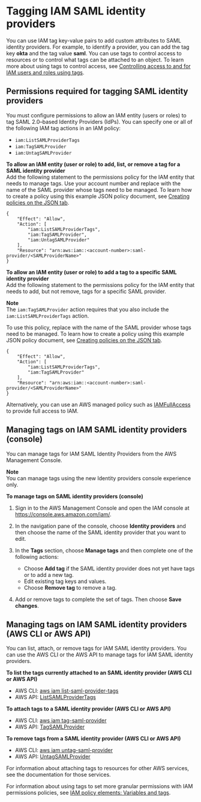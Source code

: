 # Tagging IAM SAML identity providers<a name="id_tags_idps_saml"></a>

You can use IAM tag key\-value pairs to add custom attributes to SAML identity providers\. For example, to identify a provider, you can add the tag key **okta** and the tag value **saml**\. You can use tags to control access to resources or to control what tags can be attached to an object\. To learn more about using tags to control access, see [Controlling access to and for IAM users and roles using tags](access_iam-tags.md)\.

## Permissions required for tagging SAML identity providers<a name="id_tags_idps_saml_permissions"></a>

You must configure permissions to allow an IAM entity \(users or roles\) to tag SAML 2\.0–based Identity Providers \(IdPs\)\. You can specify one or all of the following IAM tag actions in an IAM policy:
+ `iam:ListSAMLProviderTags`
+ `iam:TagSAMLProvider`
+ `iam:UntagSAMLProvider`

**To allow an IAM entity \(user or role\) to add, list, or remove a tag for a SAML identity provider**  
Add the following statement to the permissions policy for the IAM entity that needs to manage tags\. Use your account number and replace *<SAMLProviderName>* with the name of the SAML provider whose tags need to be managed\. To learn how to create a policy using this example JSON policy document, see [Creating policies on the JSON tab](access_policies_create-console.md#access_policies_create-json-editor)\.

```
{
    "Effect": "Allow",
    "Action": [
        "iam:ListSAMLProviderTags",
        "iam:TagSAMLProvider",
        "iam:UntagSAMLProvider"
    ],
    "Resource": "arn:aws:iam::<account-number>:saml-provider/<SAMLProviderName>"
}
```

**To allow an IAM entity \(user or role\) to add a tag to a specific SAML identity provider**  
Add the following statement to the permissions policy for the IAM entity that needs to add, but not remove, tags for a specific SAML provider\.

**Note**  
The `iam:TagSAMLProvider` action requires that you also include the `iam:ListSAMLProviderTags` action\.

To use this policy, replace *<SAMLProviderName>* with the name of the SAML provider whose tags need to be managed\. To learn how to create a policy using this example JSON policy document, see [Creating policies on the JSON tab](access_policies_create-console.md#access_policies_create-json-editor)\.

```
{
    "Effect": "Allow",
    "Action": [
        "iam:ListSAMLProviderTags",
        "iam:TagSAMLProvider"
    ],
    "Resource": "arn:aws:iam::<account-number>:saml-provider/<SAMLProviderName>"
}
```

Alternatively, you can use an AWS managed policy such as [IAMFullAccess](https://console.aws.amazon.com/iam/home#policies/arn:aws:iam::aws:policy/IAMFullAccess) to provide full access to IAM\.

## Managing tags on IAM SAML identity providers \(console\)<a name="id_tags_idps_saml_procs-console"></a>

You can manage tags for IAM SAML Identity Providers from the AWS Management Console\.

**Note**  
You can manage tags using the new Identity providers console experience only\.

**To manage tags on SAML identity providers \(console\)**

1. Sign in to the AWS Management Console and open the IAM console at [https://console\.aws\.amazon\.com/iam/](https://console.aws.amazon.com/iam/)\.

1. In the navigation pane of the console, choose **Identity providers** and then choose the name of the SAML identity provider that you want to edit\.

1. In the **Tags** section, choose **Manage tags** and then complete one of the following actions:
   + Choose **Add tag** if the SAML identity provider does not yet have tags or to add a new tag\.
   + Edit existing tag keys and values\.
   + Choose **Remove tag** to remove a tag\.

1. Add or remove tags to complete the set of tags\. Then choose **Save changes**\.

## Managing tags on IAM SAML identity providers \(AWS CLI or AWS API\)<a name="id_tags_idps_saml_procs-cli-api"></a>

You can list, attach, or remove tags for IAM SAML identity providers\. You can use the AWS CLI or the AWS API to manage tags for IAM SAML identity providers\.

**To list the tags currently attached to an SAML identity provider \(AWS CLI or AWS API\)**
+ AWS CLI: [aws iam list\-saml\-provider\-tags](https://docs.aws.amazon.com/cli/latest/reference/iam/list-saml-provider-tags.html)
+ AWS API: [ListSAMLProviderTags](https://docs.aws.amazon.com/IAM/latest/APIReference/API_ListSAMLProviderTags.html)

**To attach tags to a SAML identity provider \(AWS CLI or AWS API\)**
+ AWS CLI: [aws iam tag\-saml\-provider](https://docs.aws.amazon.com/cli/latest/reference/iam/tag-saml-provider.html)
+ AWS API: [TagSAMLProvider](https://docs.aws.amazon.com/IAM/latest/APIReference/API_TagSAMLProvider.html)

**To remove tags from a SAML identity provider \(AWS CLI or AWS API\)**
+ AWS CLI: [aws iam untag\-saml\-provider](https://docs.aws.amazon.com/cli/latest/reference/iam/untag-saml-provider.html)
+ AWS API: [UntagSAMLProvider](https://docs.aws.amazon.com/IAM/latest/APIReference/API_UntagSAMLProvider.html)

For information about attaching tags to resources for other AWS services, see the documentation for those services\. 

For information about using tags to set more granular permissions with IAM permissions policies, see [IAM policy elements: Variables and tags](reference_policies_variables.md)\.